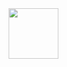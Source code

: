 <div id="header" align="center">
    <img src="https://media.giphy.com/media/M9gbBd9nbDrOTu1Mqx/giphy.gif](https://media.giphy.com/media/4oRILGMNjVlWpbtMxJ/giphy.gif](https://media.giphy.com/media/4oRILGMNjVlWpbtMxJ/giphy.gif" width="100"/>
</div>
          


<!--
**FelipeRantin/FelipeRantin** is a ✨ _special_ ✨ repository because its `README.md` (this file) appears on your GitHub profile.

Here are some ideas to get you started:

- 🔭 I’m currently working on ...
- 🌱 I’m currently learning ...
- 👯 I’m looking to collaborate on ...
- 🤔 I’m looking for help with ...
- 💬 Ask me about ...
- 📫 How to reach me: ...
- 😄 Pronouns: ...
- ⚡ Fun fact: ...
-->
